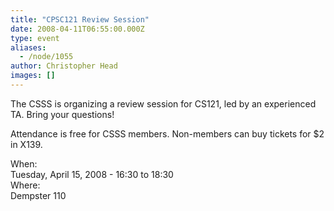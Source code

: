 ```yaml
---
title: "CPSC121 Review Session"
date: 2008-04-11T06:55:00.000Z
type: event
aliases:
  - /node/1055
author: Christopher Head
images: []
---
```


<div class="field field-name-body field-type-text-with-summary field-label-hidden"><div class="field-items"><div class="field-item even"><p>The CSSS is organizing a review session for CS121, led by an experienced TA. Bring your questions!</p>
<p>Attendance is free for CSSS members. Non-members can buy tickets for $2 in X139.</p>
</div></div></div><div class="field field-name-field-dates field-type-datetime field-label-above"><div class="field-label">When:&#xA0;</div><div class="field-items"><div class="field-item even"><span class="date-display-single">Tuesday, April 15, 2008 - <span class="date-display-range"><span class="date-display-start">16:30</span> to <span class="date-display-end">18:30</span></span></span></div></div></div><div class="field field-name-field-location field-type-text field-label-above"><div class="field-label">Where:&#xA0;</div><div class="field-items"><div class="field-item even">Dempster 110</div></div></div>    <footer>
          </footer>